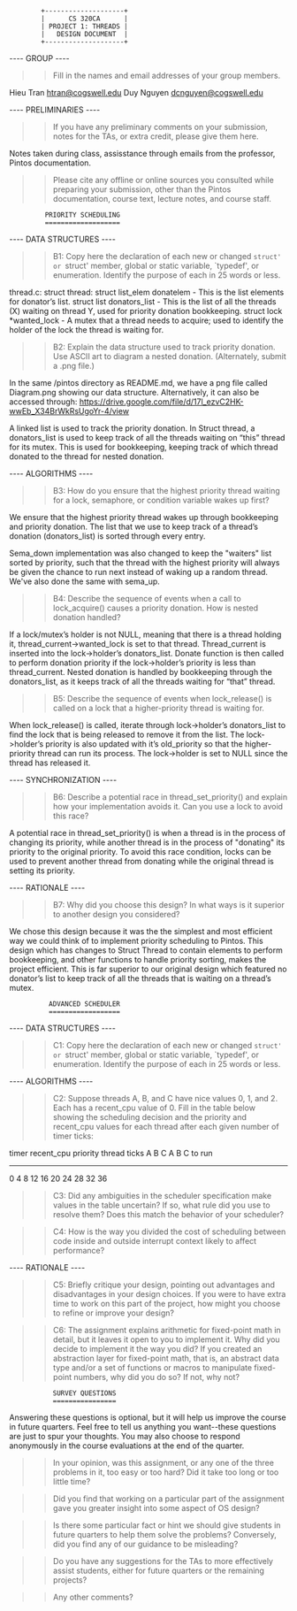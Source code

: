 			+--------------------+
			|      CS 320CA      |
			| PROJECT 1: THREADS |
			|   DESIGN DOCUMENT  |
			+--------------------+
				   
---- GROUP ----

>> Fill in the names and email addresses of your group members.

Hieu Tran <htran@cogswell.edu>
Duy Nguyen <dcnguyen@cogswell.edu>


---- PRELIMINARIES ----

>> If you have any preliminary comments on your submission, notes for the
>> TAs, or extra credit, please give them here.

Notes taken during class, assisstance through emails from the professor, Pintos documentation.

>> Please cite any offline or online sources you consulted while
>> preparing your submission, other than the Pintos documentation, course
>> text, lecture notes, and course staff.


			 PRIORITY SCHEDULING
			 ===================

---- DATA STRUCTURES ----

>> B1: Copy here the declaration of each new or changed `struct' or
>> `struct' member, global or static variable, `typedef', or
>> enumeration.  Identify the purpose of each in 25 words or less.


thread.c:
  struct thread:
struct list_elem donatelem - This is the list elements for donator’s list.
struct list donators_list - This is the list of all the threads (X) waiting on thread Y, used for priority donation bookkeeping.
struct lock *wanted_lock - A mutex that a thread needs to acquire; used to identify the holder of the lock the thread is waiting for.

>> B2: Explain the data structure used to track priority donation.
>> Use ASCII art to diagram a nested donation.  (Alternately, submit a
>> .png file.)

In the same /pintos directory as README.md, we have a png file called Diagram.png showing our data structure. Alternatively, it can also be accessed through: https://drive.google.com/file/d/17l_ezvC2HK-wwEb_X34BrWkRsUgoYr-4/view

A linked list is used to track the priority donation. In Struct thread, a donators_list is used to keep track of all the threads waiting on “this” thread for its mutex. This is used for bookkeeping, keeping track of which thread donated to the thread for nested donation. 

---- ALGORITHMS ----

>> B3: How do you ensure that the highest priority thread waiting for
>> a lock, semaphore, or condition variable wakes up first?


We ensure that the highest priority thread wakes up through bookkeeping and priority donation. The list that we use to keep track of a thread’s donation (donators_list) is sorted through every entry. 

Sema_down implementation was also changed to keep the "waiters" list sorted by priority, such that the thread with the highest priority will always be given the chance to run next instead of waking up a random thread. We've also done the same with sema_up.

>> B4: Describe the sequence of events when a call to lock_acquire()
>> causes a priority donation.  How is nested donation handled?

If a lock/mutex’s holder is not NULL, meaning that there is a thread holding it, thread_current->wanted_lock is set to that thread. Thread_current is inserted into the lock->holder’s donators_list. Donate function is then called to perform donation priority if the lock->holder’s priority is less than thread_current. 
Nested donation is handled by bookkeeping through the donators_list, as it keeps track of all the threads waiting for “that” thread.

>> B5: Describe the sequence of events when lock_release() is called
>> on a lock that a higher-priority thread is waiting for.

When lock_release() is called, iterate through lock->holder’s donators_list to find the lock that is being released to remove it from the list.
The lock->holder’s priority is also updated with it’s old_priority so that the higher-priority thread can run its process.
The lock->holder is set to NULL since the thread has released it.

---- SYNCHRONIZATION ----

>> B6: Describe a potential race in thread_set_priority() and explain
>> how your implementation avoids it.  Can you use a lock to avoid
>> this race?


A potential race in thread_set_priority() is when a thread is in the process of changing its priority, while another thread is in the process of "donating" its priority to the original priority.
To avoid this race condition, locks can be used to prevent another thread from donating while the original thread is setting its priority. 

---- RATIONALE ----

>> B7: Why did you choose this design?  In what ways is it superior to
>> another design you considered?


We chose this design because it was the the simplest and most efficient way we could think of to implement priority scheduling to Pintos. This design which has changes to Struct Thread to contain elements to perform bookkeeping, and other functions to handle priority sorting, makes the project efficient. This is far superior to our original design which featured no donator’s list to keep track of all the threads that is waiting on a thread’s mutex.



			  ADVANCED SCHEDULER
			  ==================

---- DATA STRUCTURES ----

>> C1: Copy here the declaration of each new or changed `struct' or
>> `struct' member, global or static variable, `typedef', or
>> enumeration.  Identify the purpose of each in 25 words or less.

---- ALGORITHMS ----

>> C2: Suppose threads A, B, and C have nice values 0, 1, and 2.  Each
>> has a recent_cpu value of 0.  Fill in the table below showing the
>> scheduling decision and the priority and recent_cpu values for each
>> thread after each given number of timer ticks:

timer  recent_cpu    priority   thread
ticks   A   B   C   A   B   C   to run
-----  --  --  --  --  --  --   ------
 0
 4
 8
12
16
20
24
28
32
36

>> C3: Did any ambiguities in the scheduler specification make values
>> in the table uncertain?  If so, what rule did you use to resolve
>> them?  Does this match the behavior of your scheduler?

>> C4: How is the way you divided the cost of scheduling between code
>> inside and outside interrupt context likely to affect performance?

---- RATIONALE ----

>> C5: Briefly critique your design, pointing out advantages and
>> disadvantages in your design choices.  If you were to have extra
>> time to work on this part of the project, how might you choose to
>> refine or improve your design?

>> C6: The assignment explains arithmetic for fixed-point math in
>> detail, but it leaves it open to you to implement it.  Why did you
>> decide to implement it the way you did?  If you created an
>> abstraction layer for fixed-point math, that is, an abstract data
>> type and/or a set of functions or macros to manipulate fixed-point
>> numbers, why did you do so?  If not, why not?

			   SURVEY QUESTIONS
			   ================

Answering these questions is optional, but it will help us improve the
course in future quarters.  Feel free to tell us anything you
want--these questions are just to spur your thoughts.  You may also
choose to respond anonymously in the course evaluations at the end of
the quarter.

>> In your opinion, was this assignment, or any one of the three problems
>> in it, too easy or too hard?  Did it take too long or too little time?

>> Did you find that working on a particular part of the assignment gave
>> you greater insight into some aspect of OS design?

>> Is there some particular fact or hint we should give students in
>> future quarters to help them solve the problems?  Conversely, did you
>> find any of our guidance to be misleading?

>> Do you have any suggestions for the TAs to more effectively assist
>> students, either for future quarters or the remaining projects?

>> Any other comments?
